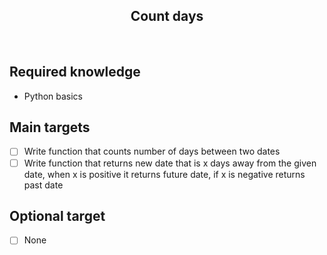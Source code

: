 <h2 align="center">Count days</h2>

<br>

## Required knowledge

- Python basics

## Main targets

- [ ] Write function that counts number of days between two dates
- [ ] Write function that returns new date that is x days away from the given date, when x is positive it returns future date, if x is negative returns past date
  
## Optional target

- [ ] None
